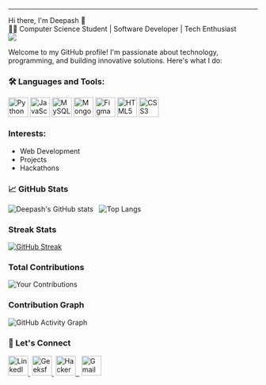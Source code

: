 

---

Hi there, I'm Deepash 👋  
👨‍💻 Computer Science Student | Software Developer | Tech Enthusiast <br>
<img src="https://media2.giphy.com/media/v1.Y2lkPTc5MGI3NjExbnV0MXU4ZzhrbGk4b3h4NXB1a2E3cGE4MG94NzZxZm40d2EwZmUyNiZlcD12MV9pbnRlcm5hbF9naWZfYnlfaWQmY3Q9Zw/qgQUggAC3Pfv687qPC/giphy.webp"/>


Welcome to my GitHub profile! I'm passionate about technology, programming, and building innovative solutions. Here's what I do:  

### 🛠️ Languages and Tools:

<div style="display: flex; align-items: center;">
  <img src="https://img.icons8.com/color/48/000000/python--v1.png" alt="Python" width="40" height="40"/>&nbsp;
  <img src="https://img.icons8.com/color/48/000000/javascript--v1.png" alt="JavaScript" width="40" height="40"/>&nbsp;
  <img src="https://img.icons8.com/color/48/000000/mysql-logo.png" alt="MySQL" width="40" height="40"/>&nbsp;
  <img src="https://img.icons8.com/color/48/000000/mongodb.png" alt="MongoDB" width="40" height="40"/>&nbsp;
  <img src="https://img.icons8.com/color/48/000000/figma.png" alt="Figma" width="40" height="40"/>&nbsp;
  <img src="https://img.icons8.com/color/48/000000/html-5.png" alt="HTML5" width="40" height="40"/>&nbsp;
  <img src="https://img.icons8.com/color/48/000000/css3.png" alt="CSS3" width="40" height="40"/>
</div>



### Interests: 
* Web Development
* Projects
* Hackathons    

### 📈 GitHub Stats  
![Deepash's GitHub stats](https://github-readme-stats.vercel.app/api?username=Deepash-s&show_icons=true&theme=radical)&nbsp;&nbsp;&nbsp;![Top Langs](https://github-readme-stats.vercel.app/api/top-langs/?username=Deepash-s&layout=compact&theme=radical) 

### Streak Stats
[![GitHub Streak](https://streak-stats.demolab.com?user=Deepash-s&theme=dark&hide_border=true)](https://git.io/streak-stats)

### Total Contributions
![Your Contributions](https://github-readme-stats.vercel.app/api?username=Deepash-s&show_icons=true&theme=radical)

### Contribution Graph
![GitHub Activity Graph](https://github-readme-activity-graph.vercel.app/graph?username=Deepash-s&theme=react-dark)



### 🔗 Let's Connect  

<a href="https://www.linkedin.com/in/deepashsrinivasan/" target="_blank"> <img src="https://img.icons8.com/color/48/000000/linkedin.png" alt="LinkedIn" width="40" height="40"/>&nbsp;</a>
<a href="https://www.geeksforgeeks.org/user/deepas194c/" target="_blank"> <img src="https://upload.wikimedia.org/wikipedia/commons/4/43/GeeksforGeeks.svg" alt="GeeksforGeeks" width="40" height="40"/>&nbsp;</a>
<a href="https://www.hackerrank.com/profile/deepashs18" target="_blank">
  <img src="https://img.icons8.com/external-tal-revivo-color-tal-revivo/48/external-hackerrank-is-a-technology-company-that-focuses-on-competitive-programming-logo-color-tal-revivo.png" alt="HackerRank" width="40" height="40"/>
&nbsp;</a>
<a href="mailto:deepashs18@gmail.com" target="_blank"> <img src="https://img.icons8.com/color/48/000000/gmail--v1.png" alt="Gmail" width="40" height="40"/>
</a>



